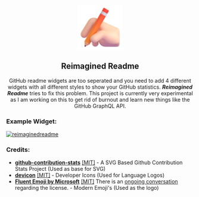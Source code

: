<div align="center">
<img width="120" src="https://raw.githubusercontent.com/microsoft/fluentui-emoji/558ab792aec59eb639671d41c5666ef12f6d0d80/assets/Writing%20hand/Light/3D/writing_hand_3d_light.png"/>

## Reimagined Readme
GitHub readme widgets are too seperated and you need to add 4 different widgets with all different styles to show your GitHub statistics. ***Reimagined Readme*** tries to fix this problem. This project is currently very experimental as I am working on this to get rid of burnout and learn new things like the GitHub GraphQL API.

</div>

### Example Widget:
[![reimaginedreadme](https://myreadme.vercel.app/api/embed/PressJump)](https://github.com/PressJump/reimaginedreadme)

### Credits:

 - **[github-contribution-stats](https://github.com/LordDashMe/github-contribution-stats)** [\[MIT\]](https://github.com/LordDashMe/github-contribution-stats/blob/master/LICENSE) - A SVG Based Github Contribution Stats Project (Used as base for SVG)
 - **[devicon](https://github.com/devicons/devicon)** [\[MIT\]](https://github.com/devicons/devicon/blob/master/LICENSE) - Developer Icons (Used for Language Logos)
 - **[Fluent Emoji by Microsoft](https://github.com/microsoft/fluentui-emoji)** [\[MIT\]](https://github.com/microsoft/fluentui-emoji/blob/main/LICENSE) There is an [ongoing conversation](https://github.com/microsoft/fluentui-emoji/issues/18) regarding the license. - Modern Emoji's (Used as the logo)

